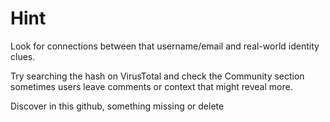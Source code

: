 # Hint
Look for connections between that username/email and real-world identity clues.

Try searching the hash on VirusTotal and check the Community section sometimes users leave comments or context that might reveal more.

Discover in this github, something missing or delete
